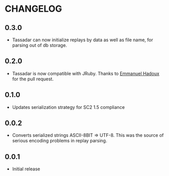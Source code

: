 # CHANGELOG

## 0.3.0

* Tassadar can now initialize replays by data as well as file name, for parsing out of db storage.

## 0.2.0

* Tassadar is now compatible with JRuby. Thanks to [Emmanuel Hadoux](https://github.com/EHadoux) for the pull request.

## 0.1.0

* Updates serialization strategy for SC2 1.5 compliance

## 0.0.2

* Converts serialized strings ASCII-8BIT => UTF-8. This was the source of serious encoding problems in replay parsing.

## 0.0.1

* Initial release
